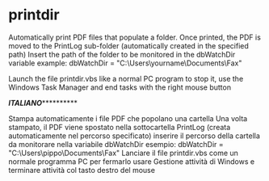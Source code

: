 # printdir
Automatically print PDF files that populate a folder.
Once printed, the PDF is moved to the PrintLog sub-folder (automatically created in the specified path)
Insert the path of the folder to be monitored in the dbWatchDir variable
example: dbWatchDir = "C:\Users\yourname\Documents\Fax\"

Launch the file printdir.vbs like a normal PC program
to stop it, use the Windows Task Manager and end tasks with the right mouse button





*******************ITALIANO*****************************




Stampa automaticamente i file PDF che popolano una cartella
Una volta stampato, il PDF viene spostato nella sottocartella PrintLog (creata automaticamente nel percorso specificato)
inserire il percorso della cartella da monitorare nella variabile dbWatchDir
esempio: dbWatchDir = "C:\Users\pippo\Documents\Fax\" 
Lanciare il file printdir.vbs come un normale programma PC
per fermarlo usare Gestione attività di Windows e terminare attività col tasto destro del mouse
